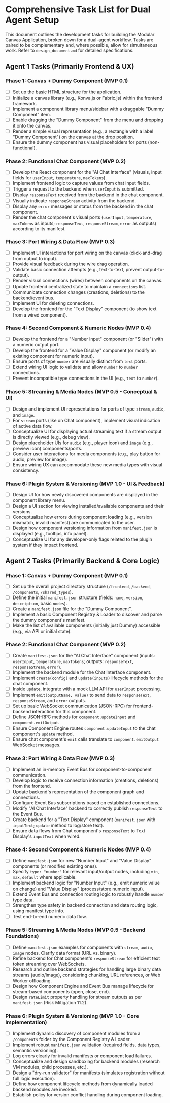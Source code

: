 # Comprehensive Task List for Dual Agent Setup

This document outlines the development tasks for building the Modular Canvas Application, broken down for a dual-agent workflow. Tasks are paired to be complementary and, where possible, allow for simultaneous work. Refer to `design_document.md` for detailed specifications.

## Agent 1 Tasks (Primarily Frontend & UX)

### Phase 1: Canvas + Dummy Component (MVP 0.1)
- [ ] Set up the basic HTML structure for the application.
- [ ] Initialize a canvas library (e.g., Konva.js or Fabric.js) within the frontend framework.
- [ ] Implement a component library menu/sidebar with a draggable "Dummy Component" item.
- [ ] Enable dragging the "Dummy Component" from the menu and dropping it onto the canvas.
- [ ] Render a simple visual representation (e.g., a rectangle with a label "Dummy Component") on the canvas at the drop position.
- [ ] Ensure the dummy component has visual placeholders for ports (non-functional).

### Phase 2: Functional Chat Component (MVP 0.2)
- [ ] Develop the React component for the "AI Chat Interface" (visuals, input fields for `userInput`, `temperature`, `maxTokens`).
- [ ] Implement frontend logic to capture values from chat input fields.
- [ ] Trigger a request to the backend when `userInput` is submitted.
- [ ] Display `responseText` received from the backend in the chat component.
- [ ] Visually indicate `responseStream` activity from the backend.
- [ ] Display any `error` messages or status from the backend in the chat component.
- [ ] Render the chat component's visual ports (`userInput`, `temperature`, `maxTokens` as inputs; `responseText`, `responseStream`, `error` as outputs) according to its manifest.

### Phase 3: Port Wiring & Data Flow (MVP 0.3)
- [ ] Implement UI interactions for port wiring on the canvas (click-and-drag from output to input).
- [ ] Provide visual feedback during the wire drag operation.
- [ ] Validate basic connection attempts (e.g., text-to-text, prevent output-to-output).
- [ ] Render visual connections (wires) between components on the canvas.
- [ ] Update frontend centralized state to maintain a `connections` list.
- [ ] Communicate connection changes (creations, deletions) to the backend/event bus.
- [ ] Implement UI for deleting connections.
- [ ] Develop the frontend for the "Text Display" component (to show text from a wired component).

### Phase 4: Second Component & Numeric Nodes (MVP 0.4)
- [ ] Develop the frontend for a "Number Input" component (or "Slider") with a numeric output port.
- [ ] Develop the frontend for a "Value Display" component (or modify an existing component for numeric input).
- [ ] Ensure ports of type `number` are visually distinct from `text` ports.
- [ ] Extend wiring UI logic to validate and allow `number` to `number` connections.
- [ ] Prevent incompatible type connections in the UI (e.g., `text` to `number`).

### Phase 5: Streaming & Media Nodes (MVP 0.5 - Conceptual & UI)
- [ ] Design and implement UI representations for ports of type `stream`, `audio`, and `image`.
- [ ] For `stream` ports (like on Chat component), implement visual indication of active data flow.
- [ ] Conceptualize UI for displaying actual streaming text if a stream output is directly viewed (e.g., debug view).
- [ ] Design placeholder UIs for `audio` (e.g., player icon) and `image` (e.g., preview icon) components/ports.
- [ ] Consider user interactions for media components (e.g., play button for audio, preview for image).
- [ ] Ensure wiring UX can accommodate these new media types with visual consistency.

### Phase 6: Plugin System & Versioning (MVP 1.0 - UI & Feedback)
- [ ] Design UI for how newly discovered components are displayed in the component library menu.
- [ ] Design a UI section for viewing installed/available components and their versions.
- [ ] Conceptualize how errors during component loading (e.g., version mismatch, invalid manifest) are communicated to the user.
- [ ] Design how component versioning information from `manifest.json` is displayed (e.g., tooltips, info panel).
- [ ] Conceptualize UI for any developer-only flags related to the plugin system if they impact frontend.

## Agent 2 Tasks (Primarily Backend & Core Logic)

### Phase 1: Canvas + Dummy Component (MVP 0.1)
- [ ] Set up the overall project directory structure (`/frontend`, `/backend`, `/components`, `/shared_types`).
- [ ] Define the initial `manifest.json` structure (fields: `name`, `version`, `description`, basic `nodes`).
- [ ] Create a `manifest.json` file for the "Dummy Component".
- [ ] Implement a basic Component Registry & Loader to discover and parse the dummy component's manifest.
- [ ] Make the list of available components (initially just Dummy) accessible (e.g., via API or initial state).

### Phase 2: Functional Chat Component (MVP 0.2)
- [ ] Create `manifest.json` for the "AI Chat Interface" component (inputs: `userInput`, `temperature`, `maxTokens`; outputs: `responseText`, `responseStream`, `error`).
- [ ] Implement the backend module for the Chat Interface component.
- [ ] Implement `create(config)` and `update(inputs)` lifecycle methods for the chat component.
- [ ] Inside `update`, integrate with a mock LLM API for `userInput` processing.
- [ ] Implement `emit(outputName, value)` to send data to `responseText`, `responseStream`, and `error` outputs.
- [ ] Set up basic WebSocket communication (JSON-RPC) for frontend-backend interaction for this component.
- [ ] Define JSON-RPC methods for `component.updateInput` and `component.emitOutput`.
- [ ] Ensure Component Engine routes `component.updateInput` to the chat component's `update` method.
- [ ] Ensure chat component's `emit` calls translate to `component.emitOutput` WebSocket messages.

### Phase 3: Port Wiring & Data Flow (MVP 0.3)
- [ ] Implement an in-memory Event Bus for component-to-component communication.
- [ ] Develop logic to receive connection information (creations, deletions) from the frontend.
- [ ] Update backend's representation of the component graph and connections.
- [ ] Configure Event Bus subscriptions based on established connections.
- [ ] Modify "AI Chat Interface" backend to correctly publish `responseText` to the Event Bus.
- [ ] Create backend for a "Text Display" component (`manifest.json` with `inputText`; `update` method to log/store text).
- [ ] Ensure data flows from Chat component's `responseText` to Text Display's `inputText` when wired.

### Phase 4: Second Component & Numeric Nodes (MVP 0.4)
- [ ] Define `manifest.json` for new "Number Input" and "Value Display" components (or modified existing ones).
- [ ] Specify `type: "number"` for relevant input/output nodes, including `min`, `max`, `default` where applicable.
- [ ] Implement backend logic for "Number Input" (e.g., emit numeric value on change) and "Value Display" (process/store numeric input).
- [ ] Extend Event Bus and connection routing logic to robustly handle `number` type data.
- [ ] Strengthen type safety in backend connection and data routing logic, using manifest type info.
- [ ] Test end-to-end numeric data flow.

### Phase 5: Streaming & Media Nodes (MVP 0.5 - Backend Foundations)
- [ ] Define `manifest.json` examples for components with `stream`, `audio`, `image` nodes. Clarify data format (URL vs. binary).
- [ ] Refine backend for Chat component's `responseStream` for efficient text token streaming over WebSockets.
- [ ] Research and outline backend strategies for handling large binary data streams (audio/image), considering chunking, URL references, or Web Worker offloading.
- [ ] Design how Component Engine and Event Bus manage lifecycle for stream-based components (open, close, end).
- [ ] Design `rateLimit` property handling for stream outputs as per `manifest.json` (Risk Mitigation 11.2).

### Phase 6: Plugin System & Versioning (MVP 1.0 - Core Implementation)
- [ ] Implement dynamic discovery of component modules from a `/components` folder by the Component Registry & Loader.
- [ ] Implement robust `manifest.json` validation (required fields, data types, semantic versioning).
- [ ] Log errors clearly for invalid manifests or component load failures.
- [ ] Conceptualize and design sandboxing for backend modules (research VM modules, child processes, etc.).
- [ ] Design a "dry-run validator" for manifests (simulates registration without full logic execution).
- [ ] Define how component lifecycle methods from dynamically loaded backend modules are invoked.
- [ ] Establish policy for version conflict handling during component loading.
```
